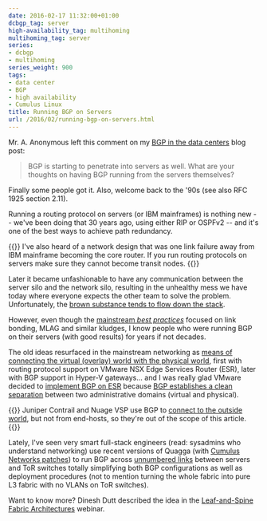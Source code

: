 ```yaml
---
date: 2016-02-17 11:32:00+01:00
dcbgp_tag: server
high-availability_tag: multihoming
multihoming_tag: server
series:
- dcbgp
- multihoming
series_weight: 900
tags:
- data center
- BGP
- high availability
- Cumulus Linux
title: Running BGP on Servers
url: /2016/02/running-bgp-on-servers.html
---
```

Mr. A. Anonymous left this comment on my [BGP in the data centers](http://blog.ipspace.net/2016/02/using-bgp-in-data-center-fabrics.html) blog post:

> BGP is starting to penetrate into servers as well. What are your thoughts on having BGP running from the servers themselves?

Finally some people got it. Also, welcome back to the \'90s (see also RFC 1925 section 2.11).
<!--more-->
Running a routing protocol on servers (or IBM mainframes) is nothing new -- we've been doing that 30 years ago, using either RIP or OSPFv2 -- and it's one of the best ways to achieve path redundancy.

{{<note warn>}}
I've also heard of a network design that was one link failure away from IBM mainframe becoming the core router. If you run routing protocols on servers make sure they cannot become transit nodes.
{{</note>}}

Later it became unfashionable to have any communication between the server silo and the network silo, resulting in the unhealthy mess we have today where everyone expects the other team to solve the problem. Unfortunately, the [brown substance tends to flow down the stack](http://blog.ipspace.net/2013/04/this-is-what-makes-networking-so-complex.html).

However, even though the [mainstream *best practices*](https://twitter.com/SpotifyEng/status/698196447922147328) focused on link bonding, MLAG and similar kludges, I know people who were running BGP on their servers (with good results) for years if not decades.

The old ideas resurfaced in the mainstream networking as [means of connecting the virtual (overlay) world with the physical world](http://blog.ipspace.net/2013/06/dynamic-routing-with-virtual-appliances.html), first with routing protocol support on VMware NSX Edge Services Router (ESR), later with BGP support in Hyper-V gateways... and I was really glad VMware decided to [implement BGP on ESR](http://blog.ipspace.net/2013/08/routing-protocols-on-nsx-edge-services.html) because [BGP establishes a clean separation](http://blog.ipspace.net/2013/08/virtual-appliance-routing-network.html) between two administrative domains (virtual and physical).

{{<note info>}}
Juniper Contrail and Nuage VSP use BGP to [connect to the outside world](http://blog.ipspace.net/2014/01/interfacing-overlay-virtual-networks.html), but not from end-hosts, so they're out of the scope of this article.
{{<note>}}

Lately, I've seen very smart full-stack engineers (read: sysadmins who understand networking) use recent versions of Quagga (with [Cumulus Networks patches](http://blog.ipspace.net/2015/02/bgp-configuration-made-simple-with.html)) to run BGP across [unnumbered links](http://blog.ipspace.net/2014/06/unnumbered-ospf-interfaces-in-quagga.html) between servers and ToR switches totally simplifying both BGP configurations as well as deployment procedures (not to mention turning the whole fabric into pure L3 fabric with no VLANs on ToR switches).

Want to know more? Dinesh Dutt described the idea in the [Leaf-and-Spine Fabric Architectures](http://www.ipspace.net/Leaf-and-Spine_Fabric_Architectures) webinar.
